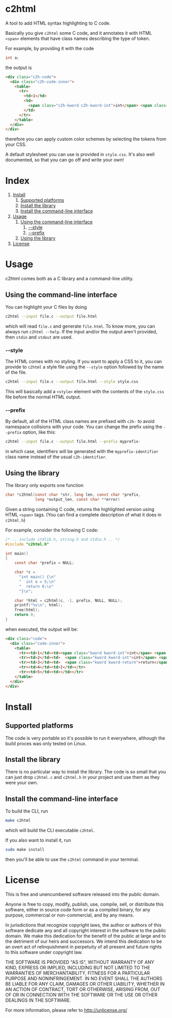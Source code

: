 # c2html
A tool to add HTML syntax highlighting to C code.

Basically you give `c2html` some C code, and it annotates it with HTML `<span>` elements that have class names describing the type of token. 

For example, by providing it with the code
```c
int a;
```
the output is
```html
<div class="c2h-code">
  <div class="c2h-code-inner">
    <table>
      <tr>
        <td>1</td>
        <td>
          <span class="c2h-kword c2h-kword-int">int</span> <span class="c2h-identifier">a</span>;
        </td>
      </tr>
    </table>
  </div>
</div>
```
therefore you can apply custom color schemes by selecting the tokens from your CSS. 

A default stylesheet you can use is provided in `style.css`. It's also well documented, so that you can go off and write your own!

# Index
1. [Install](#install)
    1. [Supported platforms](#supported-platforms)
    1. [Install the library](#install-the-library)
    1. [Install the command-line interface](#install-the-command-line-interface)
1. [Usage](#usage)
    1. [Using the command-line interface](#using-the-command-line-interface)
        1. [--style](#--style)
        1. [--prefix](#--prefix)
    1. [Using the library](#using-the-library)
1. [License](#license)

# Usage
c2html comes both as a C library and a command-line utility. 

## Using the command-line interface
You can highlight your C files by doing
```sh
c2html --input file.c --output file.html
```
which will read `file.c` and generate `file.html`. To know more, you can always run `c2html --help`. If the input and/or the output aren't provided, then `stdin` and `stdout` are used.

### --style
The HTML comes with no styling. If you want to apply a CSS to it, you can provide to `c2html` a style file using the `--style` option followed by the name of the file.

```sh
c2html --input file.c --output file.html --style style.css
```

This will basically add a `<style>` element with the contents of the `style.css` file before the normal HTML output.

### --prefix
By default, all of the HTML class names are prefixed with `c2h-` to avoid namespace collisions with your code. You can change the prefix using the `--prefix` option, like this:
```sh
c2html --input file.c --output file.html --prefix myprefix-
```
in which case, identifiers will be generated with the `myprefix-identifier` class name instead of the usual `c2h-identifier`.

## Using the library
The library only exports one function
```c
char *c2html(const char *str, long len, const char *prefix,
             long *output_len, const char **error)
```
Given a string containing C code, returns the highlighted version using HTML `<span>` tags. (You can find a complete description of what it does in `c2html.h`)

For example, consider the following C code:
```c
/* .. include stdlib.h, string.h and stdio.h .. */
#include "c2html.h"

int main()
{
    const char *prefix = NULL;

    char *c = 
      "int main() {\n"
      "  int a = 5;\n"
      "  return 0;\n"
      "}\n";

    char *html = c2html(c, -1, prefix, NULL, NULL);
    printf("%s\n", html);
    free(html);
    return 0;
}
```
when executed, the output will be:
```html
<div class="code">
  <div class="code-inner">
    <table>
      <tr><td>1</td><td><span class="kword kword-int">int</span> <span class="identifier fdeclname">main</span>() {</td></tr>
      <tr><td>2</td><td>  <span class="kword kword-int">int</span> <span class="identifier">a</span> <span class="operator">=</span> <span class="val-int">5</span>;</td></tr>
      <tr><td>3</td><td>  <span class="kword kword-return">return</span> <span class="val-int">0</span>;</td></tr>
      <tr><td>4</td><td>}</td></tr>
      <tr><td>5</td><td></td></tr>
    </table>
  </div>
</div>

```

# Install

## Supported platforms
The code is very portable so it's possible to run it everywhere, although the build proces was only tested on Linux.

## Install the library
There is no particular way to install the library. The code is so small that you can just drop `c2html.c` and `c2html.h` in your project and use them as they were your own.

## Install the command-line interface
To build the CLI, run
```sh
make c2html
```
which will build the CLI executable `c2html`.

If you also want to install it, run
```sh
sudo make install
```
then you'll be able to use the `c2html` command in your terminal.

# License
This is free and unencumbered software released into the public domain.

Anyone is free to copy, modify, publish, use, compile, sell, or
distribute this software, either in source code form or as a compiled
binary, for any purpose, commercial or non-commercial, and by any
means.

In jurisdictions that recognize copyright laws, the author or authors
of this software dedicate any and all copyright interest in the
software to the public domain. We make this dedication for the benefit
of the public at large and to the detriment of our heirs and
successors. We intend this dedication to be an overt act of
relinquishment in perpetuity of all present and future rights to this
software under copyright law.

THE SOFTWARE IS PROVIDED "AS IS", WITHOUT WARRANTY OF ANY KIND,
EXPRESS OR IMPLIED, INCLUDING BUT NOT LIMITED TO THE WARRANTIES OF
MERCHANTABILITY, FITNESS FOR A PARTICULAR PURPOSE AND NONINFRINGEMENT.
IN NO EVENT SHALL THE AUTHORS BE LIABLE FOR ANY CLAIM, DAMAGES OR
OTHER LIABILITY, WHETHER IN AN ACTION OF CONTRACT, TORT OR OTHERWISE,
ARISING FROM, OUT OF OR IN CONNECTION WITH THE SOFTWARE OR THE USE OR
OTHER DEALINGS IN THE SOFTWARE.

For more information, please refer to <http://unlicense.org/>